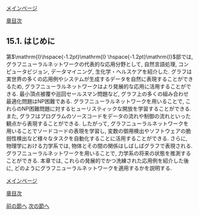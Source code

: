 [メインページ](../../index.markdown)

[章目次](./chap15.md)
## 15.1. はじめに

第$\mathrm{I}\hspace{-1.2pt}\mathrm{I}
\hspace{-1.2pt}\mathrm{I}$部では, グラフニューラルネットワークの代表的な応用分野として, 自然言語処理, コンピュータビジョン, データマイニング, 生化学・ヘルスケアを紹介した. グラフは実世界の多くの応用例やシステムが生成するデータを自然に表現することができるため, グラフニューラルネットワークはより発展的な応用に活用することができる. 最小頂点被覆や巡回セールスマン問題など, グラフ上の多くの組み合わせ最適化問題はNP困難である. グラフニューラルネットワークを用いることで, これらのNP困難問題に対するヒューリスティックな開放を学習することができる. また, グラフはプログラムのソースコードをデータの流れや制御の流れといった観点から表現することができる. したがって, グラフニューラルネットワークを用いることでソードコードの表現を学習し, 変数の御用検出やソフトウェアの脆弱性検出など様々なタスクを自動化することに活用することができる. さらに, 物理学における力学系では, 物体とその間の関係はしばしばグラフで表現される. グラフニューラルネットワークを用いることで, 力学系の将来の状態を推測することができる. 本章では, これらの発展的でかつ洗練された応用例を紹介した後に, どのようにグラフニューラルネットワークを適用するかを説明する.


[メインページ](../../index.markdown)

[章目次](./chap15.md)

[前の節へ](./subsection_00.md) [次の節へ](./subsection_02.md)


